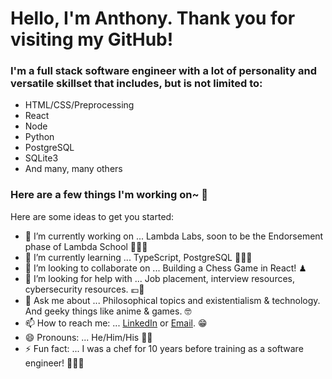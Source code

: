 # Hello, I'm Anthony. Thank you for visiting my GitHub!

### I'm a full stack software engineer with a lot of personality and versatile skillset that includes, but is not limited to:
- HTML/CSS/Preprocessing
- React
- Node
- Python
- PostgreSQL
- SQLite3
- And many, many others

### Here are a few things I'm working on~ 💜

Here are some ideas to get you started:

- 🔭 I’m currently working on ... Lambda Labs, soon to be the Endorsement phase of Lambda School 👨🏼‍🎓
- 🌱 I’m currently learning ... TypeScript, PostgreSQL 👨🏼‍💻
- 👯 I’m looking to collaborate on ... Building a Chess Game in React! ♟
- 🤔 I’m looking for help with ...  Job placement, interview resources, cybersecurity resources. 💶🔐
- 💬 Ask me about ... Philosophical topics and existentialism & technology. And geeky things like anime & games. 🤓
- 📫 How to reach me: ... [LinkedIn](https://www.linkedin.com/in/anthony-m-hernandez/) or [Email](mailto:anthony.hern4ndez@gmail.com). 😁
- 😄 Pronouns: ...  He/Him/His 🤴🏼
- ⚡ Fun fact: ... I was a chef for 10 years before training as a software engineer! 👨🏼‍🍳
